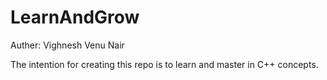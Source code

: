 # LearnAndGrow
Auther: Vighnesh Venu Nair


The intention for creating this repo is to learn and master in C++ concepts.
